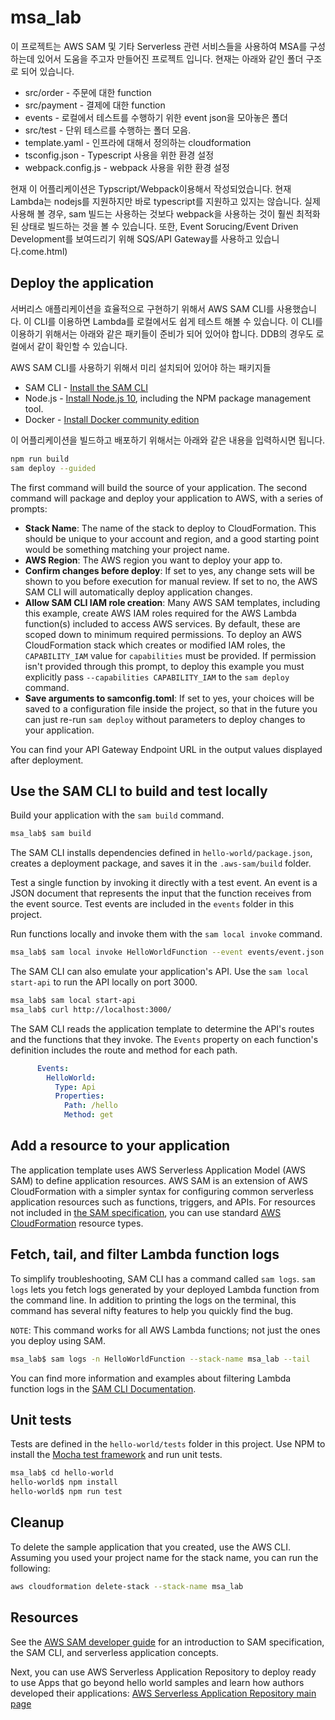# msa_lab

이 프로젝트는 AWS SAM 및 기타 Serverless 관련 서비스들을 사용하여 MSA를 구성하는데 있어서 도움을 주고자 만들어진 프로젝트 입니다. 현재는 아래와 같인 폴더 구조로 되어 있습니다. 

- src/order - 주문에 대한 function
- src/payment - 결제에 대한 function 
- events - 로컬에서 테스트를 수행하기 위한 event json을 모아놓은 폴더
- src/test - 단위 테스르를 수행하는 폴더 모음.
- template.yaml - 인프라에 대해서 정의하는 cloudformation
- tsconfig.json - Typescript 사용을 위한 환경 설정
- webpack.config.js - webpack 사용을 위한 환경 설정

 현재 이 어플리케이션은 Typscript/Webpack이용해서 작성되었습니다. 현재 Lambda는 nodejs를 지원하지만 바로 typescript를 지원하고 있지는 않습니다. 실제 사용해 볼 경우, sam 빌드는 사용하는 것보다 webpack을 사용하는 것이 훨씬 최적화된 상태로 빌드하는 것을 볼 수 있습니다.
또한, Event Sorucing/Event Driven Development를 보여드리기 위해 SQS/API Gateway를 사용하고 있습니다.come.html)

## Deploy the application


 서버리스 애플리케이션을 효율적으로 구현하기 위해서 AWS SAM CLI를 사용했습니다. 이 CLI를 이용하면 Lambda를 로컬에서도 쉽게 테스트 해볼 수 있습니다. 이 CLI를 이용하기 위해서는 아래와 같은 패키들이 준비가 되어 있어야 합니다. DDB의 경우도 로컬에서 같이 확인할 수 있습니다.

AWS SAM CLI를 사용하기 위해서 미리 설치되어 있어야 하는 패키지들

* SAM CLI - [Install the SAM CLI](https://docs.aws.amazon.com/serverless-application-model/latest/developerguide/serverless-sam-cli-install.html)
* Node.js - [Install Node.js 10](https://nodejs.org/en/), including the NPM package management tool.
* Docker - [Install Docker community edition](https://hub.docker.com/search/?type=edition&offering=community)

이 어플리케이션을 빌드하고 배포하기 위해서는 아래와 같은 내용을 입력하시면 됩니다.

```bash
npm run build
sam deploy --guided
```

The first command will build the source of your application. The second command will package and deploy your application to AWS, with a series of prompts:

* **Stack Name**: The name of the stack to deploy to CloudFormation. This should be unique to your account and region, and a good starting point would be something matching your project name.
* **AWS Region**: The AWS region you want to deploy your app to.
* **Confirm changes before deploy**: If set to yes, any change sets will be shown to you before execution for manual review. If set to no, the AWS SAM CLI will automatically deploy application changes.
* **Allow SAM CLI IAM role creation**: Many AWS SAM templates, including this example, create AWS IAM roles required for the AWS Lambda function(s) included to access AWS services. By default, these are scoped down to minimum required permissions. To deploy an AWS CloudFormation stack which creates or modified IAM roles, the `CAPABILITY_IAM` value for `capabilities` must be provided. If permission isn't provided through this prompt, to deploy this example you must explicitly pass `--capabilities CAPABILITY_IAM` to the `sam deploy` command.
* **Save arguments to samconfig.toml**: If set to yes, your choices will be saved to a configuration file inside the project, so that in the future you can just re-run `sam deploy` without parameters to deploy changes to your application.

You can find your API Gateway Endpoint URL in the output values displayed after deployment.

## Use the SAM CLI to build and test locally

Build your application with the `sam build` command.

```bash
msa_lab$ sam build
```

The SAM CLI installs dependencies defined in `hello-world/package.json`, creates a deployment package, and saves it in the `.aws-sam/build` folder.

Test a single function by invoking it directly with a test event. An event is a JSON document that represents the input that the function receives from the event source. Test events are included in the `events` folder in this project.

Run functions locally and invoke them with the `sam local invoke` command.

```bash
msa_lab$ sam local invoke HelloWorldFunction --event events/event.json
```

The SAM CLI can also emulate your application's API. Use the `sam local start-api` to run the API locally on port 3000.

```bash
msa_lab$ sam local start-api
msa_lab$ curl http://localhost:3000/
```

The SAM CLI reads the application template to determine the API's routes and the functions that they invoke. The `Events` property on each function's definition includes the route and method for each path.

```yaml
      Events:
        HelloWorld:
          Type: Api
          Properties:
            Path: /hello
            Method: get
```

## Add a resource to your application
The application template uses AWS Serverless Application Model (AWS SAM) to define application resources. AWS SAM is an extension of AWS CloudFormation with a simpler syntax for configuring common serverless application resources such as functions, triggers, and APIs. For resources not included in [the SAM specification](https://github.com/awslabs/serverless-application-model/blob/master/versions/2016-10-31.md), you can use standard [AWS CloudFormation](https://docs.aws.amazon.com/AWSCloudFormation/latest/UserGuide/aws-template-resource-type-ref.html) resource types.

## Fetch, tail, and filter Lambda function logs

To simplify troubleshooting, SAM CLI has a command called `sam logs`. `sam logs` lets you fetch logs generated by your deployed Lambda function from the command line. In addition to printing the logs on the terminal, this command has several nifty features to help you quickly find the bug.

`NOTE`: This command works for all AWS Lambda functions; not just the ones you deploy using SAM.

```bash
msa_lab$ sam logs -n HelloWorldFunction --stack-name msa_lab --tail
```

You can find more information and examples about filtering Lambda function logs in the [SAM CLI Documentation](https://docs.aws.amazon.com/serverless-application-model/latest/developerguide/serverless-sam-cli-logging.html).

## Unit tests

Tests are defined in the `hello-world/tests` folder in this project. Use NPM to install the [Mocha test framework](https://mochajs.org/) and run unit tests.

```bash
msa_lab$ cd hello-world
hello-world$ npm install
hello-world$ npm run test
```

## Cleanup

To delete the sample application that you created, use the AWS CLI. Assuming you used your project name for the stack name, you can run the following:

```bash
aws cloudformation delete-stack --stack-name msa_lab
```

## Resources

See the [AWS SAM developer guide](https://docs.aws.amazon.com/serverless-application-model/latest/developerguide/what-is-sam.html) for an introduction to SAM specification, the SAM CLI, and serverless application concepts.

Next, you can use AWS Serverless Application Repository to deploy ready to use Apps that go beyond hello world samples and learn how authors developed their applications: [AWS Serverless Application Repository main page](https://aws.amazon.com/serverless/serverlessrepo/)
